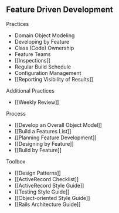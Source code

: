 ## Feature Driven Development

Practices

* Domain Object Modeling
* Developing by Feature
* Class (Code) Ownership
* Feature Teams
* [[Inspections]]
* Regular Build Schedule
* Configuration Management
* [[Reporting Visibility of Results]]

Additional Practices

* [[Weekly Review]]

Process

* [[Develop an Overall Object Model]]
* [[Build a Features List]]
* [[Planning Feature Development]]
* [[Designing by Feature]]
* [[Build by Feature]]

Toolbox
* [[Design Patterns]]
* [[ActiveRecord Checklist]]
* [[ActiveRecord Style Guide]]
* [[Testing Style Guide]]
* [[Object-oriented Style Guide]]
* [[Rails Architecture Guide]]
